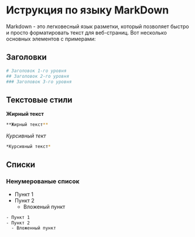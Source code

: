 # Иструкция по языку MarkDown

Markdown - это легковесный язык разметки, который позволяет быстро и просто форматировать текст для веб-страниц. Вот несколько основных элементов с примерами:

## Заголовки

```sh
# Заголовок 1-го уровня
## Заголовок 2-го уровня
### Заголовок 3-го уровня
```

## Текстовые стили 

**Жирный текст**
```sh
**Жирный текст**
```

*Курсивный тект*
```sh
*Курсивный текст*
```

## Списки

### Ненумерованые список

- Пункт 1
- Пункт 2
  - Вложеный пункт

```sh
- Пункт 1
- Пункт 2
  - Вложенный пункт
```
